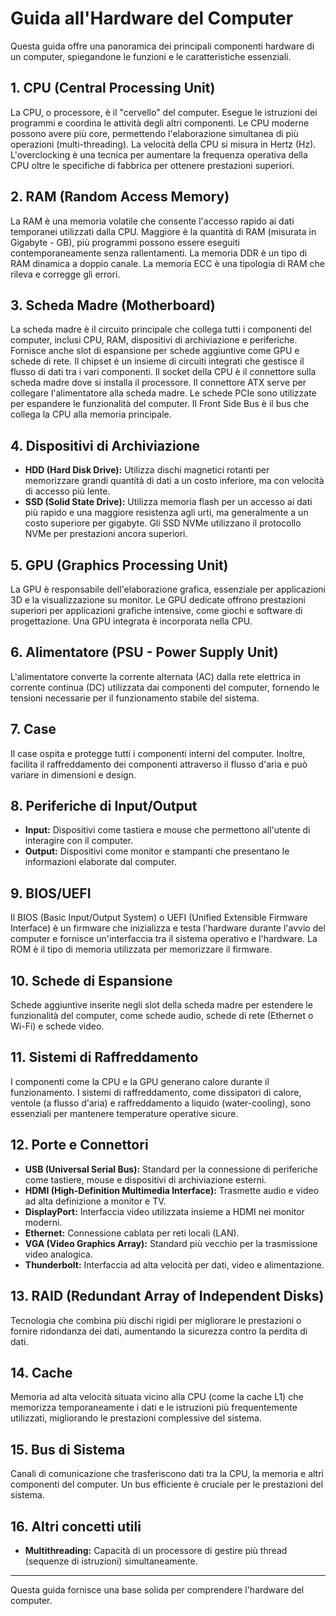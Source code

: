 #   Guida all'Hardware del Computer

Questa guida offre una panoramica dei principali componenti hardware di un computer, spiegandone le funzioni e le caratteristiche essenziali.

## 1. CPU (Central Processing Unit)

La CPU, o processore, è il "cervello" del computer. Esegue le istruzioni dei programmi e coordina le attività degli altri componenti. Le CPU moderne possono avere più core, permettendo l'elaborazione simultanea di più operazioni (multi-threading). La velocità della CPU si misura in Hertz (Hz). L'overclocking è una tecnica per aumentare la frequenza operativa della CPU oltre le specifiche di fabbrica per ottenere prestazioni superiori.

## 2. RAM (Random Access Memory)

La RAM è una memoria volatile che consente l'accesso rapido ai dati temporanei utilizzati dalla CPU. Maggiore è la quantità di RAM (misurata in Gigabyte - GB), più programmi possono essere eseguiti contemporaneamente senza rallentamenti. La memoria DDR è un tipo di RAM dinamica a doppio canale. La memoria ECC è una tipologia di RAM che rileva e corregge gli errori.

## 3. Scheda Madre (Motherboard)

La scheda madre è il circuito principale che collega tutti i componenti del computer, inclusi CPU, RAM, dispositivi di archiviazione e periferiche. Fornisce anche slot di espansione per schede aggiuntive come GPU e schede di rete. Il chipset è un insieme di circuiti integrati che gestisce il flusso di dati tra i vari componenti. Il socket della CPU è il connettore sulla scheda madre dove si installa il processore. Il connettore ATX serve per collegare l'alimentatore alla scheda madre. Le schede PCIe sono utilizzate per espandere le funzionalità del computer. Il Front Side Bus è il bus che collega la CPU alla memoria principale.

## 4. Dispositivi di Archiviazione

* **HDD (Hard Disk Drive):** Utilizza dischi magnetici rotanti per memorizzare grandi quantità di dati a un costo inferiore, ma con velocità di accesso più lente.
* **SSD (Solid State Drive):** Utilizza memoria flash per un accesso ai dati più rapido e una maggiore resistenza agli urti, ma generalmente a un costo superiore per gigabyte. Gli SSD NVMe utilizzano il protocollo NVMe per prestazioni ancora superiori.

## 5. GPU (Graphics Processing Unit)

La GPU è responsabile dell'elaborazione grafica, essenziale per applicazioni 3D e la visualizzazione su monitor. Le GPU dedicate offrono prestazioni superiori per applicazioni grafiche intensive, come giochi e software di progettazione. Una GPU integrata è incorporata nella CPU.

## 6. Alimentatore (PSU - Power Supply Unit)

L'alimentatore converte la corrente alternata (AC) dalla rete elettrica in corrente continua (DC) utilizzata dai componenti del computer, fornendo le tensioni necessarie per il funzionamento stabile del sistema.

## 7. Case

Il case ospita e protegge tutti i componenti interni del computer. Inoltre, facilita il raffreddamento dei componenti attraverso il flusso d'aria e può variare in dimensioni e design.

## 8. Periferiche di Input/Output

* **Input:** Dispositivi come tastiera e mouse che permettono all'utente di interagire con il computer.
* **Output:** Dispositivi come monitor e stampanti che presentano le informazioni elaborate dal computer.

## 9. BIOS/UEFI

Il BIOS (Basic Input/Output System) o UEFI (Unified Extensible Firmware Interface) è un firmware che inizializza e testa l'hardware durante l'avvio del computer e fornisce un'interfaccia tra il sistema operativo e l'hardware. La ROM è il tipo di memoria utilizzata per memorizzare il firmware.

## 10. Schede di Espansione

Schede aggiuntive inserite negli slot della scheda madre per estendere le funzionalità del computer, come schede audio, schede di rete (Ethernet o Wi-Fi) e schede video.

## 11. Sistemi di Raffreddamento

I componenti come la CPU e la GPU generano calore durante il funzionamento. I sistemi di raffreddamento, come dissipatori di calore, ventole (a flusso d'aria) e raffreddamento a liquido (water-cooling), sono essenziali per mantenere temperature operative sicure.

## 12. Porte e Connettori

* **USB (Universal Serial Bus):** Standard per la connessione di periferiche come tastiere, mouse e dispositivi di archiviazione esterni.
* **HDMI (High-Definition Multimedia Interface):** Trasmette audio e video ad alta definizione a monitor e TV.
* **DisplayPort:** Interfaccia video utilizzata insieme a HDMI nei monitor moderni.
* **Ethernet:** Connessione cablata per reti locali (LAN).
* **VGA (Video Graphics Array):** Standard più vecchio per la trasmissione video analogica.
* **Thunderbolt:** Interfaccia ad alta velocità per dati, video e alimentazione.

## 13. RAID (Redundant Array of Independent Disks)

Tecnologia che combina più dischi rigidi per migliorare le prestazioni o fornire ridondanza dei dati, aumentando la sicurezza contro la perdita di dati.

## 14. Cache

Memoria ad alta velocità situata vicino alla CPU (come la cache L1) che memorizza temporaneamente i dati e le istruzioni più frequentemente utilizzati, migliorando le prestazioni complessive del sistema.

## 15. Bus di Sistema

Canali di comunicazione che trasferiscono dati tra la CPU, la memoria e altri componenti del computer. Un bus efficiente è cruciale per le prestazioni del sistema.

## 16. Altri concetti utili

* **Multithreading:** Capacità di un processore di gestire più thread (sequenze di istruzioni) simultaneamente.

---

Questa guida fornisce una base solida per comprendere l'hardware del computer.
